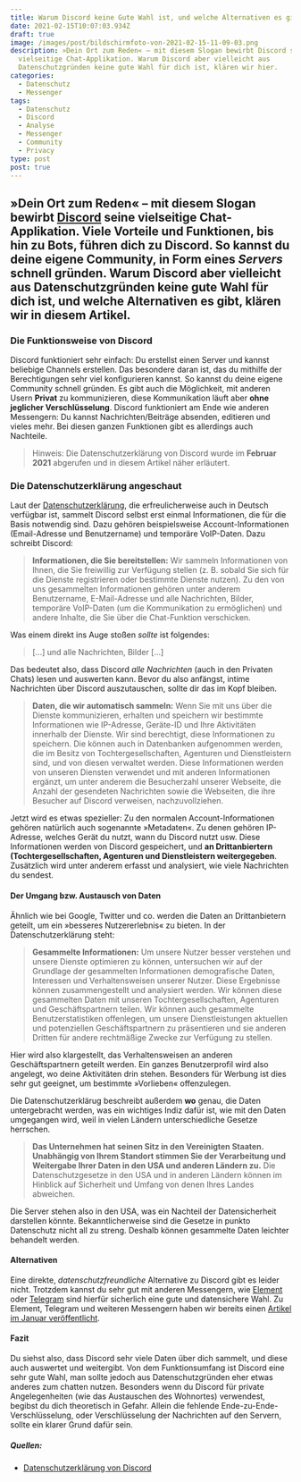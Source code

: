 ```yaml
---
title: Warum Discord keine Gute Wahl ist, und welche Alternativen es gibt
date: 2021-02-15T10:07:03.934Z
draft: true
image: /images/post/bildschirmfoto-von-2021-02-15-11-09-03.png
description: »Dein Ort zum Reden« – mit diesem Slogan bewirbt Discord seine
  vielseitige Chat-Applikation. Warum Discord aber vielleicht aus
  Datenschutzgründen keine gute Wahl für dich ist, klären wir hier.
categories:
  - Datenschutz
  - Messenger
tags:
  - Datenschutz
  - Discord
  - Analyse
  - Messenger
  - Community
  - Privacy
type: post
post: true
---
```

»Dein Ort zum Reden« – mit diesem Slogan bewirbt [Discord](https://discord.com/) seine vielseitige Chat-Applikation. Viele Vorteile und Funktionen, bis hin zu Bots, führen dich zu Discord. So kannst du deine eigene Community, in Form eines *Servers* schnell gründen. 
Warum Discord aber vielleicht aus Datenschutzgründen keine gute Wahl für dich ist, und welche Alternativen es gibt, klären wir in diesem Artikel.
---
### Die Funktionsweise von Discord
Discord funktioniert sehr einfach: Du erstellst einen Server und kannst beliebige Channels erstellen. Das besondere daran ist, das du mithilfe der Berechtigungen sehr viel konfigurieren kannst. So kannst du deine eigene Community schnell gründen. Es gibt auch die Möglichkeit, mit anderen Usern **Privat** zu kommunizieren, diese Kommunikation läuft aber **ohne jeglicher Verschlüsselung**.
Discord funktioniert am Ende wie anderen Messengern: Du kannst Nachrichten/Beiträge absenden, editieren und vieles mehr. 
Bei diesen ganzen Funktionen gibt es allerdings auch Nachteile.

> Hinweis: Die Datenschutzerklärung von Discord wurde im **Februar 2021** abgerufen und in diesem Artikel näher erläutert.

### Die Datenschutzerklärung angeschaut
Laut der [Datenschutzerklärung](https://discord.com/privacy), die erfreulicherweise auch in Deutsch verfügbar ist, sammelt Discord selbst erst einmal Informationen, die für die Basis notwendig sind. Dazu gehören beispielsweise Account-Informationen (Email-Adresse und Benutzername) und temporäre VoIP-Daten. Dazu schreibt Discord:
> **Informationen, die Sie bereitstellen:** Wir sammeln Informationen von Ihnen, die Sie freiwillig zur Verfügung stellen (z. B. sobald Sie sich für die Dienste registrieren oder bestimmte Dienste nutzen). Zu den von uns gesammelten Informationen gehören unter anderem Benutzername, E-Mail-Adresse und alle Nachrichten, Bilder, temporäre VoIP-Daten (um die Kommunikation zu ermöglichen) und andere Inhalte, die Sie über die Chat-Funktion verschicken.

Was einem direkt ins Auge stoßen *sollte* ist folgendes:

> [...] und alle Nachrichten, Bilder [...]

Das bedeutet also, dass Discord *alle Nachrichten* (auch in den Privaten Chats) lesen und auswerten kann. Bevor du also anfängst, intime Nachrichten über Discord auszutauschen, sollte dir das im Kopf bleiben.
 
> **Daten, die wir automatisch sammeln:** Wenn Sie mit uns über die Dienste kommunizieren, erhalten und speichern wir bestimmte Informationen wie IP-Adresse, Geräte-ID und Ihre Aktivitäten innerhalb der Dienste. Wir sind berechtigt, diese Informationen zu speichern. Die können auch in Datenbanken aufgenommen werden, die im Besitz von Tochtergesellschaften, Agenturen und Dienstleistern sind, und von diesen verwaltet werden. Diese Informationen werden von unseren Diensten verwendet und mit anderen Informationen ergänzt, um unter anderem die Besucherzahl unserer Webseite, die Anzahl der gesendeten Nachrichten sowie die Webseiten, die ihre Besucher auf Discord verweisen, nachzuvollziehen.

Jetzt wird es etwas spezieller: Zu den normalen Account-Informationen gehören natürlich auch sogenannte »Metadaten«. Zu denen gehören IP-Adresse, welches Gerät du nutzt, wann du Discord nutzt usw. Diese Informationen werden von Discord gespeichert, und **an Drittanbiertern (Tochtergesellschaften, Agenturen und Dienstleistern weitergegeben**. Zusätzlich wird unter anderem erfasst und analysiert, wie viele Nachrichten du sendest. 

#### Der Umgang bzw. Austausch von Daten
Ähnlich wie bei Google, Twitter und co. werden die Daten an Drittanbietern geteilt, um ein »besseres Nutzererlebnis« zu bieten. In der Datenschutzerklärung steht:
> **Gesammelte Informationen:** Um unsere Nutzer besser verstehen und unsere Dienste optimieren zu können, untersuchen wir auf der Grundlage der gesammelten Informationen demografische Daten, Interessen und Verhaltensweisen unserer Nutzer. Diese Ergebnisse können zusammengestellt und analysiert werden. Wir können diese gesammelten Daten mit unseren Tochtergesellschaften, Agenturen und Geschäftspartnern teilen. Wir können auch gesammelte Benutzerstatistiken offenlegen, um unsere Dienstleistungen aktuellen und potenziellen Geschäftspartnern zu präsentieren und sie anderen Dritten für andere rechtmäßige Zwecke zur Verfügung zu stellen.

Hier wird also klargestellt, das Verhaltensweisen an anderen Geschäftspartnern geteilt werden. Ein ganzes Benutzerprofil wird also angelegt, wo deine Aktivitäten drin stehen. Besonders für Werbung ist dies sehr gut geeignet, um bestimmte »Vorlieben« offenzulegen.

Die Datenschutzerklärug beschreibt außerdem **wo** genau, die Daten untergebracht werden, was ein wichtiges Indiz dafür ist, wie mit den Daten umgegangen wird, weil in vielen Ländern unterschiedliche Gesetze herrschen. 

> **Das Unternehmen hat seinen Sitz in den Vereinigten Staaten.** **Unabhängig von Ihrem Standort stimmen Sie der Verarbeitung und Weitergabe Ihrer Daten in den USA und anderen Ländern zu.** Die Datenschutzgesetze in den USA und in anderen Ländern können im Hinblick auf Sicherheit und Umfang von denen Ihres Landes abweichen.

Die Server stehen also in den USA, was ein Nachteil der Datensicherheit darstellen könnte. Bekanntlicherweise sind die Gesetze in punkto Datenschutz nicht all zu streng. Deshalb können gesammelte Daten leichter behandelt werden. 

#### Alternativen
Eine direkte, *datenschutzfreundliche* Alternative zu Discord gibt es leider nicht. Trotzdem kannst du sehr gut mit anderen Messengern, wie [Element](https://element.io/) oder [Telegram](https://telegram.org/) sind hierfür sicherlich eine gute und datensichere Wahl. Zu Element, Telegram und weiteren Messengern haben wir bereits einen [Artikel im Januar veröffentlicht](https://www.foss-planet.de/blog/ueberblick-messenger-2021/). 

#### Fazit
Du siehst also, dass Discord sehr viele Daten über dich sammelt, und diese auch auswertet und weitergibt. Von dem Funktionsumfang ist Discord eine sehr gute Wahl, man sollte jedoch aus Datenschutzgründen eher etwas anderes zum chatten nutzen. Besonders wenn du Discord für private Angelegenheiten (wie das Austauschen des Wohnortes) verwendest, begibst du dich theoretisch in Gefahr. Allein die fehlende Ende-zu-Ende-Verschlüsselung, oder Verschlüsselung der Nachrichten auf den Servern, sollte ein klarer Grund dafür sein.

##### Quellen:
- [Datenschutzerklärung von Discord](https://discord.com/privacy)





